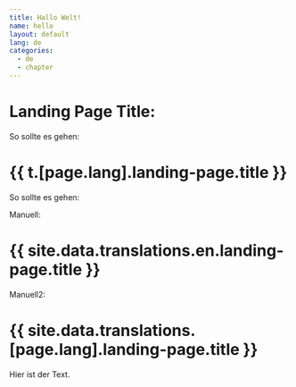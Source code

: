 ```yaml
---
title: Hallo Welt!
name: hello
layout: default
lang: de
categories:
  - de
  - chapter
---
```


<h1>Landing Page Title: </h1>
<p> So sollte es gehen:</p>
<h1>{{ t.[page.lang].landing-page.title }}</h1>
<p> So sollte es gehen:</p>
<p>Manuell:</p>
<h1>{{ site.data.translations.en.landing-page.title }}</h1>
<p>Manuell2:</p>
<h1>{{ site.data.translations.[page.lang].landing-page.title }}</h1>

Hier ist der Text.

